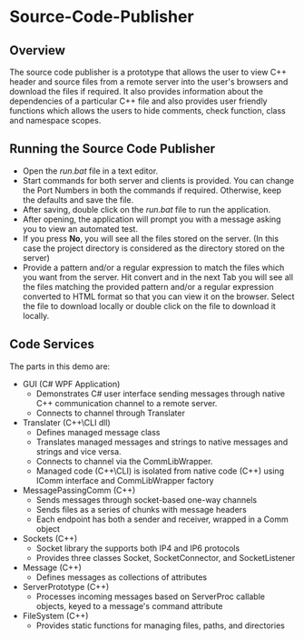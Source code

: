 # Source-Code-Publisher

## Overview
The source code publisher is a prototype that allows the user to view C++ header and source files from a remote server into the user's browsers and download the files if required. It also provides information about the dependencies of a particular C++ file and also provides user friendly functions which allows the users to hide comments, check function, class and namespace scopes.

## Running the Source Code Publisher

- Open the *run.bat* file in a text editor. 
- Start commands for both server and clients is provided. You can change the Port Numbers in both the commands if required. Otherwise, keep the defaults and save the file.
- After saving, double click on the *run.bat* file to run the application.
- After opening, the application will prompt you with a message asking you to view an automated test.
- If you press **No**, you will see all the files stored on the server. (In this case the project directory is considered as the directory stored on the server)
- Provide a pattern and/or a regular expression to match the files which you want from the server. Hit convert and in the next Tab you will see all the files matching the provided pattern and/or a regular expression converted to HTML format so that you can view it on the browser. Select the file to download locally or double click on the file to download it locally.

## Code Services 

The parts in this demo are:
- GUI (C# WPF Application)
  - Demonstrates C# user interface sending messages through native C++ communication channel to a remote server.
  - Connects to channel through Translater
- Translater (C++\CLI dll)
  - Defines managed message class
  - Translates managed messages and strings to native messages and strings and vice versa.
  - Connects to channel via the CommLibWrapper.
  - Managed code (C++\CLI) is isolated from native code (C++) using IComm interface and CommLibWrapper factory
- MessagePassingComm (C++)
  - Sends messages through socket-based one-way channels
  - Sends files as a series of chunks with message headers
  - Each endpoint has both a sender and receiver, wrapped in a Comm object
- Sockets (C++)
  - Socket library the supports both IP4 and IP6 protocols
  - Provides three classes Socket, SocketConnector, and SocketListener
- Message (C++)
  - Defines messages as collections of attributes
- ServerPrototype (C++)
  - Processes incoming messages based on ServerProc callable objects, keyed to a message's command attribute
- FileSystem (C++)
  - Provides static functions for managing files, paths, and directories

